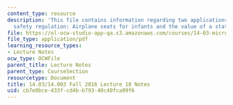 ```yaml
---
content_type: resource
description: 'This file contains information regarding two applications of risk and
  safety regulation: Airplane seats for infants and the value of a statistical life.'
file: https://ol-ocw-studio-app-qa.s3.amazonaws.com/courses/14-03-microeconomic-theory-and-public-policy-fall-2016/cb7e0bce433fcd4bb79340c40fca89f6_MIT14_03F16_lec18.pdf
file_type: application/pdf
learning_resource_types:
- Lecture Notes
ocw_type: OCWFile
parent_title: Lecture Notes
parent_type: CourseSection
resourcetype: Document
title: 14.03/14.003 Fall 2016 Lecture 18 Notes
uid: cb7e0bce-433f-cd4b-b793-40c40fca89f6
---
```

